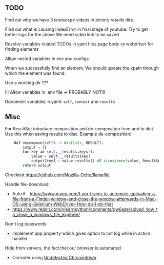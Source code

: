 ## TODO

Find out why we have 3 landscape videos in pictory results dirs.

Find out what is causing IndexError in final stage of youtube.
  Try to get better logs for the above
  We need video link to be saved

Resolve variables related TODOs in yaml files
page body vs webdriver for finding elements

Allow nested variables in env and configs

When we successfully find an element. We should update
the xpath through which the element was found.

Use a working.dir ???

!!! Allow variables in .env file -> PROBABLY NOT!!!

Document variables in yaml: `self`, `context` and `results`

## Misc


For ResultSet introduce composition and de-composition
from and to dict. Use this when saving results to disc.
Example de-composition:

```python
    def decompose(self) -> dict[str, RESULT]:
        output = {}
        for key in self.__results.keys():
            value = self.__results[key]
            output[key] = value.results() if isinstance(value, ResultSet) else value
        return output
```

Checkout https://github.com/Mozilla-Ocho/llamafile

Handle file-download:
- Auto it - https://www.quora.com/I-am-trying-to-automate-uploading-a-file-from-a-Finder-window-and-close-the-window-afterwards-in-Mac-OS-using-Selenium-WebDriver-How-do-I-do-that
- https://www.reddit.com/r/learnpython/comments/qw6aze/solved_how_to_close_a_windows_file_explorer/

Don't log passwords
- Implement app property which gives option to not log while in action handler.

Hide from servers, the fact that our browser is automated
- Consider using [Undetected Chromedriver](https://github.com/ultrafunkamsterdam/undetected-chromedriver)